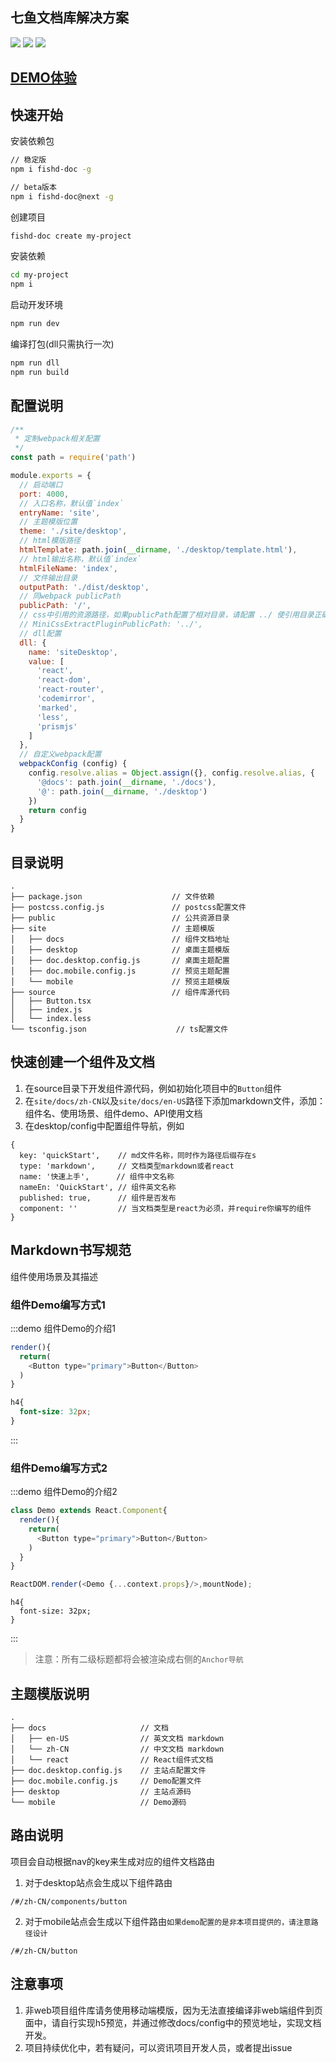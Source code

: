 ## 七鱼文档库解决方案
![](https://img.shields.io/github/issues/NSFI/fishd-doc)
![](https://img.shields.io/github/forks/NSFI/fishd-doc)
![](https://img.shields.io/github/stars/NSFI/fishd-doc)

## [DEMO体验](https://hangaoke1.github.io/fishd-desktop/#/zh-CN/home)

## 快速开始
安装依赖包
```sh
// 稳定版
npm i fishd-doc -g

// beta版本
npm i fishd-doc@next -g
```

创建项目
```sh
fishd-doc create my-project
```

安装依赖
```sh
cd my-project
npm i
```

启动开发环境
```sh
npm run dev
```

编译打包(dll只需执行一次)
```sh
npm run dll
npm run build
```

## 配置说明
```js
/**
 * 定制webpack相关配置
 */
const path = require('path')

module.exports = {
  // 启动端口
  port: 4000,
  // 入口名称，默认值`index`
  entryName: 'site',
  // 主题模版位置
  theme: './site/desktop',
  // html模版路径
  htmlTemplate: path.join(__dirname, './desktop/template.html'),
  // html输出名称，默认值`index`
  htmlFileName: 'index',
  // 文件输出目录
  outputPath: './dist/desktop',
  // 同webpack publicPath
  publicPath: '/',
  // css中引用的资源路径，如果publicPath配置了相对目录，请配置 ../ 使引用目录正确，否则会出现资源引用路径异常，若未配置，则默认使用pulbicPath
  // MiniCssExtractPluginPublicPath: '../',
  // dll配置
  dll: {
    name: 'siteDesktop',
    value: [
      'react',
      'react-dom',
      'react-router',
      'codemirror',
      'marked',
      'less',
      'prismjs'
    ]
  },
  // 自定义webpack配置
  webpackConfig (config) {
    config.resolve.alias = Object.assign({}, config.resolve.alias, {
      '@docs': path.join(__dirname, './docs'),
      '@': path.join(__dirname, './desktop')
    })
    return config
  }
}

```

## 目录说明
```
.
├── package.json                    // 文件依赖
├── postcss.config.js               // postcss配置文件
├── public                          // 公共资源目录
├── site                            // 主题模版
│   ├── docs                        // 组件文档地址
│   ├── desktop                     // 桌面主题模版
│   ├── doc.desktop.config.js       // 桌面主题配置
│   ├── doc.mobile.config.js        // 预览主题配置
│   └── mobile                      // 预览主题模版
├── source                          // 组件库源代码
│   ├── Button.tsx
│   ├── index.js
│   └── index.less
└── tsconfig.json                    // ts配置文件
```

## 快速创建一个组件及文档
1. 在source目录下开发组件源代码，例如初始化项目中的`Button`组件
2. 在`site/docs/zh-CN`以及`site/docs/en-US`路径下添加markdown文件，添加：组件名、使用场景、组件demo、API使用文档
3. 在desktop/config中配置组件导航，例如
```
{
  key: 'quickStart',    // md文件名称，同时作为路径后缀存在s
  type: 'markdown',     // 文档类型markdown或者react
  name: '快速上手',      // 组件中文名称
  nameEn: 'QuickStart', // 组件英文名称
  published: true,      // 组件是否发布
  component: ''         // 当文档类型是react为必须，并require你编写的组件
}
```

## Markdown书写规范
组件使用场景及其描述

### 组件Demo编写方式1

:::demo 组件Demo的介绍1

```js
render(){
  return(
    <Button type="primary">Button</Button>
  )
}
```

```css
h4{
  font-size: 32px;
}
```
:::

### 组件Demo编写方式2

:::demo 组件Demo的介绍2

```js
class Demo extends React.Component{
  render(){
    return(
      <Button type="primary">Button</Button>
    )
  }
}

ReactDOM.render(<Demo {...context.props}/>,mountNode);
```

```less
h4{
  font-size: 32px;
}
```

:::

> 注意：所有二级标题都将会被渲染成右侧的`Anchor导航`


## 主题模版说明
```
.
├── docs                     // 文档
│   ├── en-US                // 英文文档 markdown
│   └── zh-CN                // 中文文档 markdown
│   └── react                // React组件式文档
├── doc.desktop.config.js    // 主站点配置文件
├── doc.mobile.config.js     // Demo配置文件
├── desktop                  // 主站点源码
└── mobile                   // Demo源码
```

## 路由说明
项目会自动根据nav的key来生成对应的组件文档路由
1. 对于desktop站点会生成以下组件路由
```
/#/zh-CN/components/button
```
2. 对于mobile站点会生成以下组件路由`如果demo配置的是非本项目提供的，请注意路径设计`
```
/#/zh-CN/button
```

## 注意事项
1. 非web项目组件库请务使用移动端模版，因为无法直接编译非web端组件到页面中，请自行实现h5预览，并通过修改docs/config中的预览地址，实现文档开发。
2. 项目持续优化中，若有疑问，可以资讯项目开发人员，或者提出issue
